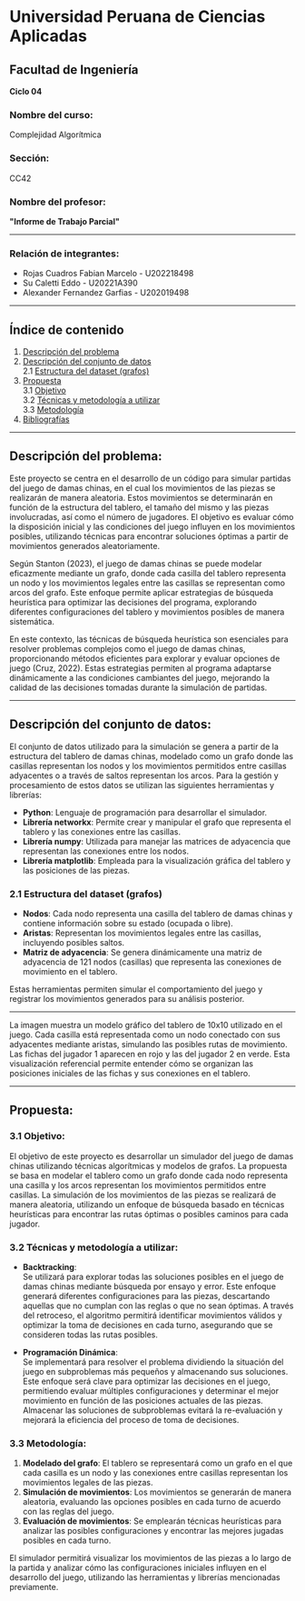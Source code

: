 # Universidad Peruana de Ciencias Aplicadas

## Facultad de Ingeniería

**Ciclo 04**

### Nombre del curso: 
Complejidad Algorítmica

### Sección:
CC42

### Nombre del profesor:

**"Informe de Trabajo Parcial"**

---

### Relación de integrantes:

- Rojas Cuadros Fabian Marcelo - U202218498
- Su Caletti Eddo - U20221A390
- Alexander Fernandez Garfias - U202019498

---

## Índice de contenido

1. [Descripción del problema](#descripción-del-problema)  
2. [Descripción del conjunto de datos](#descripción-del-conjunto-de-datos)  
    2.1 [Estructura del dataset (grafos)](#estructura-del-dataset-grafos)  
3. [Propuesta](#propuesta)  
    3.1 [Objetivo](#objetivo)  
    3.2 [Técnicas y metodología a utilizar](#técnicas-y-metodología-a-utilizar)  
    3.3 [Metodología](#metodología)  
4. [Bibliografías](#bibliografías)  

---

## Descripción del problema:

Este proyecto se centra en el desarrollo de un código para simular partidas del juego de damas chinas, en el cual los movimientos de las piezas se realizarán de manera aleatoria. Estos movimientos se determinarán en función de la estructura del tablero, el tamaño del mismo y las piezas involucradas, así como el número de jugadores. El objetivo es evaluar cómo la disposición inicial y las condiciones del juego influyen en los movimientos posibles, utilizando técnicas para encontrar soluciones óptimas a partir de movimientos generados aleatoriamente.

Según Stanton (2023), el juego de damas chinas se puede modelar eficazmente mediante un grafo, donde cada casilla del tablero representa un nodo y los movimientos legales entre las casillas se representan como arcos del grafo. Este enfoque permite aplicar estrategias de búsqueda heurística para optimizar las decisiones del programa, explorando diferentes configuraciones del tablero y movimientos posibles de manera sistemática.

En este contexto, las técnicas de búsqueda heurística son esenciales para resolver problemas complejos como el juego de damas chinas, proporcionando métodos eficientes para explorar y evaluar opciones de juego (Cruz, 2022). Estas estrategias permiten al programa adaptarse dinámicamente a las condiciones cambiantes del juego, mejorando la calidad de las decisiones tomadas durante la simulación de partidas.

---

## Descripción del conjunto de datos:

El conjunto de datos utilizado para la simulación se genera a partir de la estructura del tablero de damas chinas, modelado como un grafo donde las casillas representan los nodos y los movimientos permitidos entre casillas adyacentes o a través de saltos representan los arcos. Para la gestión y procesamiento de estos datos se utilizan las siguientes herramientas y librerías:

- **Python**: Lenguaje de programación para desarrollar el simulador.
- **Librería networkx**: Permite crear y manipular el grafo que representa el tablero y las conexiones entre las casillas.
- **Librería numpy**: Utilizada para manejar las matrices de adyacencia que representan las conexiones entre los nodos.
- **Librería matplotlib**: Empleada para la visualización gráfica del tablero y las posiciones de las piezas.

### 2.1 Estructura del dataset (grafos)

- **Nodos**: Cada nodo representa una casilla del tablero de damas chinas y contiene información sobre su estado (ocupada o libre).
- **Aristas**: Representan los movimientos legales entre las casillas, incluyendo posibles saltos.
- **Matriz de adyacencia**: Se genera dinámicamente una matriz de adyacencia de 121 nodos (casillas) que representa las conexiones de movimiento en el tablero.

Estas herramientas permiten simular el comportamiento del juego y registrar los movimientos generados para su análisis posterior.

---

La imagen muestra un modelo gráfico del tablero de 10x10 utilizado en el juego. Cada casilla está representada como un nodo conectado con sus adyacentes mediante aristas, simulando las posibles rutas de movimiento. Las fichas del jugador 1 aparecen en rojo y las del jugador 2 en verde. Esta visualización referencial permite entender cómo se organizan las posiciones iniciales de las fichas y sus conexiones en el tablero.

---

## Propuesta:

### 3.1 Objetivo:

El objetivo de este proyecto es desarrollar un simulador del juego de damas chinas utilizando técnicas algorítmicas y modelos de grafos. La propuesta se basa en modelar el tablero como un grafo donde cada nodo representa una casilla y los arcos representan los movimientos permitidos entre casillas. La simulación de los movimientos de las piezas se realizará de manera aleatoria, utilizando un enfoque de búsqueda basado en técnicas heurísticas para encontrar las rutas óptimas o posibles caminos para cada jugador.

### 3.2 Técnicas y metodología a utilizar:

- **Backtracking**:  
   Se utilizará para explorar todas las soluciones posibles en el juego de damas chinas mediante búsqueda por ensayo y error. Este enfoque generará diferentes configuraciones para las piezas, descartando aquellas que no cumplan con las reglas o que no sean óptimas. A través del retroceso, el algoritmo permitirá identificar movimientos válidos y optimizar la toma de decisiones en cada turno, asegurando que se consideren todas las rutas posibles.

- **Programación Dinámica**:  
   Se implementará para resolver el problema dividiendo la situación del juego en subproblemas más pequeños y almacenando sus soluciones. Este enfoque será clave para optimizar las decisiones en el juego, permitiendo evaluar múltiples configuraciones y determinar el mejor movimiento en función de las posiciones actuales de las piezas. Almacenar las soluciones de subproblemas evitará la re-evaluación y mejorará la eficiencia del proceso de toma de decisiones.

### 3.3 Metodología:

1. **Modelado del grafo**: El tablero se representará como un grafo en el que cada casilla es un nodo y las conexiones entre casillas representan los movimientos legales de las piezas.
2. **Simulación de movimientos**: Los movimientos se generarán de manera aleatoria, evaluando las opciones posibles en cada turno de acuerdo con las reglas del juego.
3. **Evaluación de movimientos**: Se emplearán técnicas heurísticas para analizar las posibles configuraciones y encontrar las mejores jugadas posibles en cada turno.

El simulador permitirá visualizar los movimientos de las piezas a lo largo de la partida y analizar cómo las configuraciones iniciales influyen en el desarrollo del juego, utilizando las herramientas y librerías mencionadas previamente.
